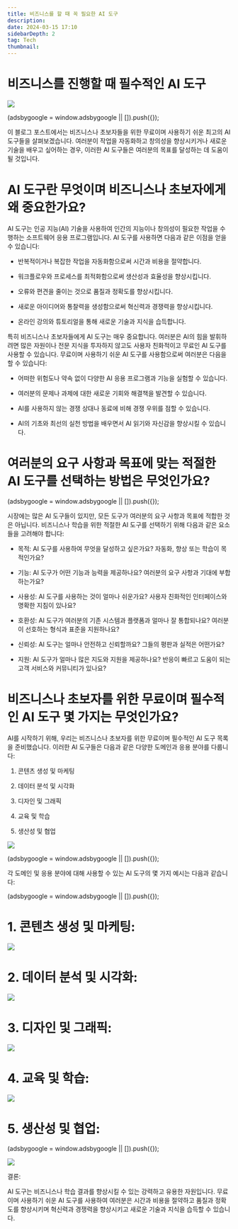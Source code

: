 ```yaml
---
title: 비즈니스를 할 때 꼭 필요한 AI 도구
description:
date: 2024-03-15 17:10
sidebarDepth: 2
tag: Tech
thumbnail:
---
```


# 비즈니스를 진행할 때 필수적인 AI 도구

<img src="./img/AI-Tools-for-Business-or-Beginners:-Free-Must-Use-Resources_0.png" />

<!-- ui-log 수평형 -->

<ins class="adsbygoogle"
     style="display:block"
     data-ad-client="ca-pub-4877378276818686"
     data-ad-slot="9743150776"
     data-ad-format="auto"
     data-full-width-responsive="true"></ins>
<component is="script">
(adsbygoogle = window.adsbygoogle || []).push({});
</component>

이 블로그 포스트에서는 비즈니스나 초보자들을 위한 무료이며 사용하기 쉬운 최고의 AI 도구들을 살펴보겠습니다. 여러분이 작업을 자동화하고 창의성을 향상시키거나 새로운 기술을 배우고 싶어하는 경우, 이러한 AI 도구들은 여러분의 목표를 달성하는 데 도움이 될 것입니다.

# AI 도구란 무엇이며 비즈니스나 초보자에게 왜 중요한가요?

AI 도구는 인공 지능(AI) 기술을 사용하여 인간의 지능이나 창의성이 필요한 작업을 수행하는 소프트웨어 응용 프로그램입니다. AI 도구를 사용하면 다음과 같은 이점을 얻을 수 있습니다:

- 반복적이거나 복잡한 작업을 자동화함으로써 시간과 비용을 절약합니다.

- 워크플로우와 프로세스를 최적화함으로써 생산성과 효율성을 향상시킵니다.

- 오류와 편견을 줄이는 것으로 품질과 정확도를 향상시킵니다.

- 새로운 아이디어와 통찰력을 생성함으로써 혁신력과 경쟁력을 향상시킵니다.

- 온라인 강의와 튜토리얼을 통해 새로운 기술과 지식을 습득합니다.

특히 비즈니스나 초보자들에게 AI 도구는 매우 중요합니다. 여러분은 AI의 힘을 발휘하려면 많은 자원이나 전문 지식을 투자하지 않고도 사용자 친화적이고 무료인 AI 도구를 사용할 수 있습니다. 무료이며 사용하기 쉬운 AI 도구를 사용함으로써 여러분은 다음을 할 수 있습니다:

- 어떠한 위험도나 약속 없이 다양한 AI 응용 프로그램과 기능을 실험할 수 있습니다.

- 여러분의 문제나 과제에 대한 새로운 기회와 해결책을 발견할 수 있습니다.

- AI를 사용하지 않는 경쟁 상대나 동료에 비해 경쟁 우위를 점할 수 있습니다.

- AI의 기초와 최선의 실천 방법을 배우면서 AI 읽기와 자신감을 향상시킬 수 있습니다.

# 여러분의 요구 사항과 목표에 맞는 적절한 AI 도구를 선택하는 방법은 무엇인가요?

<!-- ui-log 수평형 -->

<ins class="adsbygoogle"
     style="display:block"
     data-ad-client="ca-pub-4877378276818686"
     data-ad-slot="9743150776"
     data-ad-format="auto"
     data-full-width-responsive="true"></ins>
<component is="script">
(adsbygoogle = window.adsbygoogle || []).push({});
</component>

시장에는 많은 AI 도구들이 있지만, 모든 도구가 여러분의 요구 사항과 목표에 적합한 것은 아닙니다. 비즈니스나 학습을 위한 적절한 AI 도구를 선택하기 위해 다음과 같은 요소들을 고려해야 합니다:

- 목적: AI 도구를 사용하여 무엇을 달성하고 싶은가요? 자동화, 향상 또는 학습이 목적인가요?

- 기능: AI 도구가 어떤 기능과 능력을 제공하나요? 여러분의 요구 사항과 기대에 부합하는가요?

- 사용성: AI 도구를 사용하는 것이 얼마나 쉬운가요? 사용자 친화적인 인터페이스와 명확한 지침이 있나요?

- 호환성: AI 도구가 여러분의 기존 시스템과 플랫폼과 얼마나 잘 통합되나요? 여러분이 선호하는 형식과 표준을 지원하나요?

- 신뢰성: AI 도구는 얼마나 안전하고 신뢰할까요? 그들의 평판과 실적은 어떤가요?

- 지원: AI 도구가 얼마나 많은 지도와 지원을 제공하나요? 반응이 빠르고 도움이 되는 고객 서비스와 커뮤니티가 있나요?

# 비즈니스나 초보자를 위한 무료이며 필수적인 AI 도구 몇 가지는 무엇인가요?

AI를 시작하기 위해, 우리는 비즈니스나 초보자를 위한 무료이며 필수적인 AI 도구 목록을 준비했습니다. 이러한 AI 도구들은 다음과 같은 다양한 도메인과 응용 분야를 다룹니다:

1. 콘텐츠 생성 및 마케팅

2. 데이터 분석 및 시각화

3. 디자인 및 그래픽

4. 교육 및 학습

5. 생산성 및 협업

<img src="./img/AI-Tools-for-Business-or-Beginners:-Free-Must-Use-Resources_1.png" />

<!-- ui-log 수평형 -->

<ins class="adsbygoogle"
     style="display:block"
     data-ad-client="ca-pub-4877378276818686"
     data-ad-slot="9743150776"
     data-ad-format="auto"
     data-full-width-responsive="true"></ins>
<component is="script">
(adsbygoogle = window.adsbygoogle || []).push({});
</component>

각 도메인 및 응용 분야에 대해 사용할 수 있는 AI 도구의 몇 가지 예시는 다음과 같습니다:

<!-- ui-log 수평형 -->

<ins class="adsbygoogle"
     style="display:block"
     data-ad-client="ca-pub-4877378276818686"
     data-ad-slot="9743150776"
     data-ad-format="auto"
     data-full-width-responsive="true"></ins>
<component is="script">
(adsbygoogle = window.adsbygoogle || []).push({});
</component>

# 1. 콘텐츠 생성 및 마케팅:

<img src="./img/AI-Tools-for-Business-or-Beginners:-Free-Must-Use-Resources_2.png" />

# 2. 데이터 분석 및 시각화:

<img src="./img/AI-Tools-for-Business-or-Beginners:-Free-Must-Use-Resources_3.png" />

# 3. 디자인 및 그래픽:

<img src="./img/AI-Tools-for-Business-or-Beginners:-Free-Must-Use-Resources_4.png" />

# 4. 교육 및 학습:

<img src="./img/AI-Tools-for-Business-or-Beginners:-Free-Must-Use-Resources_5.png" />

# 5. 생산성 및 협업:

<!-- ui-log 수평형 -->

<ins class="adsbygoogle"
     style="display:block"
     data-ad-client="ca-pub-4877378276818686"
     data-ad-slot="9743150776"
     data-ad-format="auto"
     data-full-width-responsive="true"></ins>
<component is="script">
(adsbygoogle = window.adsbygoogle || []).push({});
</component>

<img src="./img/AI-Tools-for-Business-or-Beginners:-Free-Must-Use-Resources_6.png" />

결론:

AI 도구는 비즈니스나 학습 결과를 향상시킬 수 있는 강력하고 유용한 자원입니다. 무료이며 사용하기 쉬운 AI 도구를 사용하여 여러분은 시간과 비용을 절약하고 품질과 정확도를 향상시키며 혁신력과 경쟁력을 향상시키고 새로운 기술과 지식을 습득할 수 있습니다.
